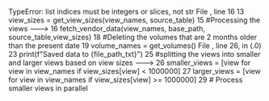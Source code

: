 TypeError: list indices must be integers or slices, not str
File <command-4178529555361027>, line 16
     13 view_sizes = get_view_sizes(view_names, source_table)
     15 #Processing the views
---> 16 fetch_vendor_data(view_names, base_path, source_table,view_sizes)
     18 #Deleting the volumes that are 2 months older than the present date
     19 volume_names = get_volumes()
File <command-4178529555361026>, line 26, in <listcomp>(.0)
     23     print(f"Saved data to {file_path_txt}")
     25 #splitting the views into smaller and larger views based on view sizes
---> 26 smaller_views = [view for view in view_names if view_sizes[view] < 1000000]
     27 larger_views = [view for view in view_names if view_sizes[view] >= 1000000]
     29 # Process smaller views in parallel
